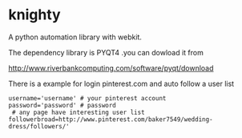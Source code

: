 knighty
=======

A python automation library with webkit. 

The dependency library is PYQT4 .you can dowload it from 

http://www.riverbankcomputing.com/software/pyqt/download

There is a example for login pinterest.com and auto follow a user list


    username='username' # your pinterest account 
    password='password' # password
	 # any page have interesting user list
    followerbroad=http://www.pinterest.com/baker7549/wedding-dress/followers/'
